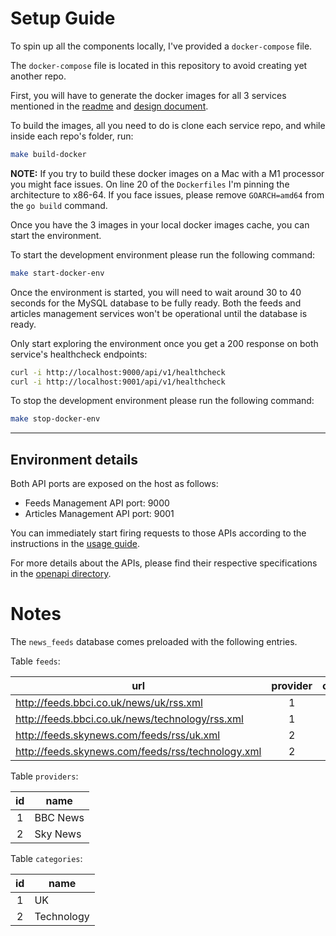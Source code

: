 # Setup Guide

To spin up all the components locally, I've provided a `docker-compose` file.

The `docker-compose` file is located in this repository to avoid creating yet another repo.

First, you will have to generate the docker images for all 3 services mentioned in the [readme](README.md) and [design document](SYSTEM_DESIGN.md).

To build the images, all you need to do is clone each service repo, and while inside each repo's folder, run:

```bash
make build-docker
```

**NOTE:** If you try to build these docker images on a Mac with a M1 processor you might face issues. On line 20 of the `Dockerfiles` I'm pinning the architecture to x86-64. If you face issues, please remove `GOARCH=amd64` from the `go build` command.

Once you have the 3 images in your local docker images cache, you can start the environment.

To start the development environment please run the following command:

```bash
make start-docker-env
```

Once the environment is started, you will need to wait around 30 to 40 seconds for the MySQL database to be fully ready. Both the feeds and articles management services won't be operational until the database is ready.

Only start exploring the environment once you get a 200 response on both service's healthcheck endpoints:

```bash
curl -i http://localhost:9000/api/v1/healthcheck
curl -i http://localhost:9001/api/v1/healthcheck
```

To stop the development environment please run the following command:

```bash
make stop-docker-env
```

---

## Environment details

Both API ports are exposed on the host as follows:

- Feeds Management API port: 9000
- Articles Management API port: 9001

You can immediately start firing requests to those APIs according to the instructions in the [usage guide](USAGE.md).

For more details about the APIs, please find their respective specifications in the [openapi directory](openapi).

# Notes

The `news_feeds` database comes preloaded with the following entries.

Table `feeds`:

| url                                               | provider | category | enabled |
| ------------------------------------------------- | :------: | :------: | :-----: |
| http://feeds.bbci.co.uk/news/uk/rss.xml           |    1     |    1     |  true   |
| http://feeds.bbci.co.uk/news/technology/rss.xml   |    1     |    2     |  true   |
| http://feeds.skynews.com/feeds/rss/uk.xml         |    2     |    1     |  true   |
| http://feeds.skynews.com/feeds/rss/technology.xml |    2     |    2     |  true   |

Table `providers`:

| id  | name     |
| :-: | -------- |
|  1  | BBC News |
|  2  | Sky News |

Table `categories`:

| id  | name       |
| :-: | ---------- |
|  1  | UK         |
|  2  | Technology |
